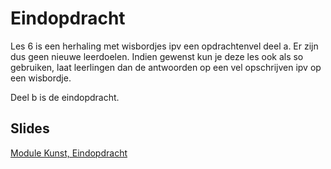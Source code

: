 # Eindopdracht

Les 6 is een herhaling met wisbordjes ipv een opdrachtenvel deel a. Er zijn dus geen nieuwe leerdoelen. Indien gewenst kun je deze les ook als so gebruiken, laat leerlingen dan de antwoorden op een vel opschrijven ipv op een wisbordje.

Deel b is de eindopdracht.

## Slides

[Module Kunst, Eindopdracht](hhttps://slides.com/felienne/pidk-m2-l6a-16)

